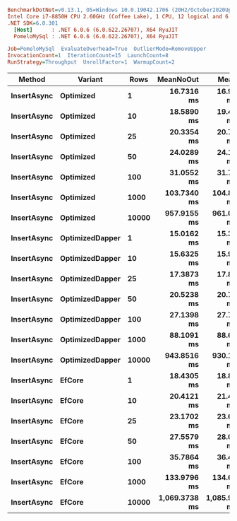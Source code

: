 ``` ini

BenchmarkDotNet=v0.13.1, OS=Windows 10.0.19042.1706 (20H2/October2020Update)
Intel Core i7-8850H CPU 2.60GHz (Coffee Lake), 1 CPU, 12 logical and 6 physical cores
.NET SDK=6.0.301
  [Host]      : .NET 6.0.6 (6.0.622.26707), X64 RyuJIT
  PomeloMySql : .NET 6.0.6 (6.0.622.26707), X64 RyuJIT

Job=PomeloMySql  EvaluateOverhead=True  OutlierMode=RemoveUpper  
InvocationCount=1  IterationCount=15  LaunchCount=8  
RunStrategy=Throughput  UnrollFactor=1  WarmupCount=2  

```
|      Method |         Variant |  Rows |     MeanNoOut |        Mean |       Min |          Q1 |      Median |          Q3 |         Max |
|------------ |---------------- |------ |--------------:|------------:|----------:|------------:|------------:|------------:|------------:|
| **InsertAsync** |       **Optimized** |     **1** |    **16.7316 ms** |    **16.93 ms** |  **14.27 ms** |    **15.87 ms** |    **16.62 ms** |    **17.71 ms** |    **22.00 ms** |
| **InsertAsync** |       **Optimized** |    **10** |    **18.5890 ms** |    **19.40 ms** |  **15.59 ms** |    **17.68 ms** |    **18.63 ms** |    **19.82 ms** |    **38.31 ms** |
| **InsertAsync** |       **Optimized** |    **25** |    **20.3354 ms** |    **20.73 ms** |  **16.02 ms** |    **18.70 ms** |    **20.10 ms** |    **22.31 ms** |    **31.19 ms** |
| **InsertAsync** |       **Optimized** |    **50** |    **24.0289 ms** |    **24.10 ms** |  **18.75 ms** |    **22.32 ms** |    **24.01 ms** |    **25.64 ms** |    **31.27 ms** |
| **InsertAsync** |       **Optimized** |   **100** |    **31.0552 ms** |    **31.71 ms** |  **23.21 ms** |    **28.91 ms** |    **30.78 ms** |    **33.64 ms** |    **45.58 ms** |
| **InsertAsync** |       **Optimized** |  **1000** |   **103.7340 ms** |   **104.89 ms** |  **88.41 ms** |    **97.48 ms** |   **104.10 ms** |   **109.77 ms** |   **145.10 ms** |
| **InsertAsync** |       **Optimized** | **10000** |   **957.9155 ms** |   **961.07 ms** | **897.77 ms** |   **940.55 ms** |   **956.48 ms** |   **982.44 ms** | **1,031.89 ms** |
| **InsertAsync** | **OptimizedDapper** |     **1** |    **15.0162 ms** |    **15.38 ms** |  **11.05 ms** |    **13.98 ms** |    **14.86 ms** |    **16.84 ms** |    **22.26 ms** |
| **InsertAsync** | **OptimizedDapper** |    **10** |    **15.6325 ms** |    **15.97 ms** |  **13.25 ms** |    **14.75 ms** |    **15.48 ms** |    **16.91 ms** |    **20.40 ms** |
| **InsertAsync** | **OptimizedDapper** |    **25** |    **17.3873 ms** |    **17.89 ms** |  **13.87 ms** |    **16.24 ms** |    **17.38 ms** |    **19.28 ms** |    **28.13 ms** |
| **InsertAsync** | **OptimizedDapper** |    **50** |    **20.5238 ms** |    **20.73 ms** |  **15.91 ms** |    **18.37 ms** |    **20.76 ms** |    **22.26 ms** |    **28.91 ms** |
| **InsertAsync** | **OptimizedDapper** |   **100** |    **27.1398 ms** |    **27.72 ms** |  **21.90 ms** |    **24.96 ms** |    **26.83 ms** |    **29.77 ms** |    **40.94 ms** |
| **InsertAsync** | **OptimizedDapper** |  **1000** |    **88.1091 ms** |    **88.60 ms** |  **77.07 ms** |    **84.53 ms** |    **87.95 ms** |    **92.53 ms** |   **108.46 ms** |
| **InsertAsync** | **OptimizedDapper** | **10000** |   **943.8516 ms** |   **930.10 ms** | **797.03 ms** |   **903.99 ms** |   **944.15 ms** |   **974.32 ms** | **1,039.16 ms** |
| **InsertAsync** |          **EfCore** |     **1** |    **18.4305 ms** |    **18.83 ms** |  **16.19 ms** |    **17.55 ms** |    **18.37 ms** |    **19.52 ms** |    **30.41 ms** |
| **InsertAsync** |          **EfCore** |    **10** |    **20.4121 ms** |    **21.45 ms** |  **16.72 ms** |    **19.23 ms** |    **20.39 ms** |    **21.77 ms** |    **40.71 ms** |
| **InsertAsync** |          **EfCore** |    **25** |    **23.1702 ms** |    **23.60 ms** |  **18.75 ms** |    **21.72 ms** |    **23.03 ms** |    **25.21 ms** |    **30.98 ms** |
| **InsertAsync** |          **EfCore** |    **50** |    **27.5579 ms** |    **28.04 ms** |  **22.03 ms** |    **25.53 ms** |    **27.49 ms** |    **29.30 ms** |    **40.23 ms** |
| **InsertAsync** |          **EfCore** |   **100** |    **35.7864 ms** |    **36.41 ms** |  **30.44 ms** |    **33.52 ms** |    **35.45 ms** |    **38.78 ms** |    **49.22 ms** |
| **InsertAsync** |          **EfCore** |  **1000** |   **133.9796 ms** |   **134.62 ms** | **116.71 ms** |   **128.30 ms** |   **133.91 ms** |   **140.68 ms** |   **154.85 ms** |
| **InsertAsync** |          **EfCore** | **10000** | **1,069.3738 ms** | **1,085.96 ms** | **936.64 ms** | **1,014.31 ms** | **1,057.24 ms** | **1,161.99 ms** | **1,322.74 ms** |
